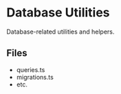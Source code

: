 # Database Utilities

Database-related utilities and helpers.

## Files
- queries.ts
- migrations.ts
- etc.
